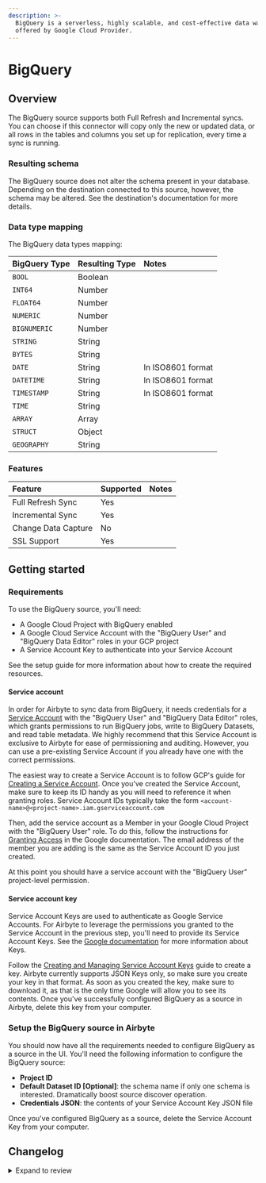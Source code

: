```yaml
---
description: >-
  BigQuery is a serverless, highly scalable, and cost-effective data warehouse
  offered by Google Cloud Provider.
---
```


# BigQuery

## Overview

The BigQuery source supports both Full Refresh and Incremental syncs. You can choose if this connector will copy only the new or updated data, or all rows in the tables and columns you set up for replication, every time a sync is running.

### Resulting schema

The BigQuery source does not alter the schema present in your database. Depending on the destination connected to this source, however, the schema may be altered. See the destination's documentation for more details.

### Data type mapping

The BigQuery data types mapping:

| BigQuery Type | Resulting Type | Notes             |
| :------------ | :------------- | :---------------- |
| `BOOL`        | Boolean        |                   |
| `INT64`       | Number         |                   |
| `FLOAT64`     | Number         |                   |
| `NUMERIC`     | Number         |                   |
| `BIGNUMERIC`  | Number         |                   |
| `STRING`      | String         |                   |
| `BYTES`       | String         |                   |
| `DATE`        | String         | In ISO8601 format |
| `DATETIME`    | String         | In ISO8601 format |
| `TIMESTAMP`   | String         | In ISO8601 format |
| `TIME`        | String         |                   |
| `ARRAY`       | Array          |                   |
| `STRUCT`      | Object         |                   |
| `GEOGRAPHY`   | String         |                   |

### Features

| Feature             | Supported | Notes |
| :------------------ | :-------- | :---- |
| Full Refresh Sync   | Yes       |       |
| Incremental Sync    | Yes       |       |
| Change Data Capture | No        |       |
| SSL Support         | Yes       |       |

## Getting started

### Requirements

To use the BigQuery source, you'll need:

- A Google Cloud Project with BigQuery enabled
- A Google Cloud Service Account with the "BigQuery User" and "BigQuery Data Editor" roles in your GCP project
- A Service Account Key to authenticate into your Service Account

See the setup guide for more information about how to create the required resources.

#### Service account

In order for Airbyte to sync data from BigQuery, it needs credentials for a [Service Account](https://cloud.google.com/iam/docs/service-accounts) with the "BigQuery User" and "BigQuery Data Editor" roles, which grants permissions to run BigQuery jobs, write to BigQuery Datasets, and read table metadata. We highly recommend that this Service Account is exclusive to Airbyte for ease of permissioning and auditing. However, you can use a pre-existing Service Account if you already have one with the correct permissions.

The easiest way to create a Service Account is to follow GCP's guide for [Creating a Service Account](https://cloud.google.com/iam/docs/creating-managing-service-accounts). Once you've created the Service Account, make sure to keep its ID handy as you will need to reference it when granting roles. Service Account IDs typically take the form `<account-name>@<project-name>.iam.gserviceaccount.com`

Then, add the service account as a Member in your Google Cloud Project with the "BigQuery User" role. To do this, follow the instructions for [Granting Access](https://cloud.google.com/iam/docs/granting-changing-revoking-access#granting-console) in the Google documentation. The email address of the member you are adding is the same as the Service Account ID you just created.

At this point you should have a service account with the "BigQuery User" project-level permission.

#### Service account key

Service Account Keys are used to authenticate as Google Service Accounts. For Airbyte to leverage the permissions you granted to the Service Account in the previous step, you'll need to provide its Service Account Keys. See the [Google documentation](https://cloud.google.com/iam/docs/service-accounts#service_account_keys) for more information about Keys.

Follow the [Creating and Managing Service Account Keys](https://cloud.google.com/iam/docs/creating-managing-service-account-keys) guide to create a key. Airbyte currently supports JSON Keys only, so make sure you create your key in that format. As soon as you created the key, make sure to download it, as that is the only time Google will allow you to see its contents. Once you've successfully configured BigQuery as a source in Airbyte, delete this key from your computer.

### Setup the BigQuery source in Airbyte

You should now have all the requirements needed to configure BigQuery as a source in the UI. You'll need the following information to configure the BigQuery source:

- **Project ID**
- **Default Dataset ID \[Optional\]**: the schema name if only one schema is interested. Dramatically boost source discover operation.
- **Credentials JSON**: the contents of your Service Account Key JSON file

Once you've configured BigQuery as a source, delete the Service Account Key from your computer.

## Changelog

<details>
  <summary>Expand to review</summary>

| Version | Date       | Pull Request                                             | Subject                                                                                                                                   |
| :------ | :--------- | :------------------------------------------------------- | :---------------------------------------------------------------------------------------------------------------------------------------- |
| 0.4.4 | 2025-01-10 | [51490](https://github.com/airbytehq/airbyte/pull/51490) | Use a non root base image |
| 0.4.3 | 2024-12-18 | [49875](https://github.com/airbytehq/airbyte/pull/49875) | Use a base image: airbyte/java-connector-base:1.0.0 |
| 0.4.2 | 2024-02-22 | [35503](https://github.com/airbytehq/airbyte/pull/35503) | Source BigQuery: replicating RECORD REPEATED fields |
| 0.4.1 | 2024-01-24 | [34453](https://github.com/airbytehq/airbyte/pull/34453) | bump CDK version |
| 0.4.0 | 2023-12-18 | [33484](https://github.com/airbytehq/airbyte/pull/33484) | Remove LEGACY state |
| 0.3.0 | 2023-06-26 | [27737](https://github.com/airbytehq/airbyte/pull/27737) | License Update: Elv2 |
| 0.2.3   | 2022-10-13 | [15535](https://github.com/airbytehq/airbyte/pull/16238) | Update incremental query to avoid data missing when new data is inserted at the same time as a sync starts under non-CDC incremental mode |
| 0.2.2   | 2022-09-22 | [16902](https://github.com/airbytehq/airbyte/pull/16902) | Source BigQuery: added user agent header                                                                                                  |
| 0.2.1   | 2022-09-14 | [15668](https://github.com/airbytehq/airbyte/pull/15668) | Wrap logs in AirbyteLogMessage                                                                                                            |
| 0.2.0   | 2022-07-26 | [14362](https://github.com/airbytehq/airbyte/pull/14362) | Integral columns are now discovered as int64 fields.                                                                                      |
| 0.1.9   | 2022-07-14 | [14574](https://github.com/airbytehq/airbyte/pull/14574) | Removed additionalProperties:false from JDBC source connectors                                                                            |
| 0.1.8   | 2022-06-17 | [13864](https://github.com/airbytehq/airbyte/pull/13864) | Updated stacktrace format for any trace message errors                                                                                    |
| 0.1.7   | 2022-04-11 | [11484](https://github.com/airbytehq/airbyte/pull/11484) | BigQuery connector escape column names                                                                                                    |
| 0.1.6   | 2022-02-14 | [10256](https://github.com/airbytehq/airbyte/pull/10256) | Add `-XX:+ExitOnOutOfMemoryError` JVM option                                                                                              |
| 0.1.5   | 2021-12-23 | [8434](https://github.com/airbytehq/airbyte/pull/8434)   | Update fields in source-connectors specifications                                                                                         |
| 0.1.4   | 2021-09-30 | [\#6524](https://github.com/airbytehq/airbyte/pull/6524) | Allow `dataset_id` null in spec                                                                                                           |
| 0.1.3   | 2021-09-16 | [\#6051](https://github.com/airbytehq/airbyte/pull/6051) | Handle NPE `dataset_id` is not provided                                                                                                   |
| 0.1.2   | 2021-09-16 | [\#6135](https://github.com/airbytehq/airbyte/pull/6135) | 🐛 BigQuery source: Fix nested structs                                                                                                    |
| 0.1.1   | 2021-07-28 | [\#4981](https://github.com/airbytehq/airbyte/pull/4981) | 🐛 BigQuery source: Fix nested arrays                                                                                                     |
| 0.1.0   | 2021-07-22 | [\#4457](https://github.com/airbytehq/airbyte/pull/4457) | 🎉 New Source: Big Query.                                                                                                                 |

</details>
